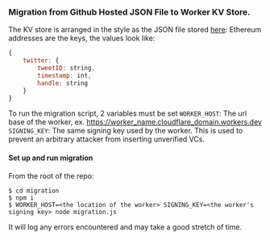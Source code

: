### Migration from Github Hosted JSON File to Worker KV Store.

The KV store is arranged in the style as the JSON file stored [here](https://raw.githubusercontent.com/Uniswap/sybil-list/master/verified.json):
Ethereum addresses are the keys, the values look like:

```javascript
{
    twitter: {
        tweetID: string,
        timestamp: int,
        handle: string
    }
}
```

To run the migration script, 2 variables must be set
`WORKER_HOST`: The url base of the worker, ex. https://worker_name.cloudflare_domain.workers.dev
`SIGNING_KEY`: The same signing key used by the worker. This is used to prevent an arbitrary attacker from inserting unverified VCs.

#### Set up and run migration

From the root of the repo:

```
$ cd migration
$ npm i
$ WORKER_HOST=<the location of the worker> SIGNING_KEY=<the worker's signing key> node migration.js
```

It will log any errors encountered and may take a good stretch of time.
